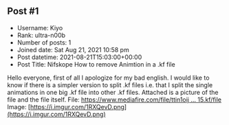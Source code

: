 ## Post #1
- Username: Kiyo
- Rank: ultra-n00b
- Number of posts: 1
- Joined date: Sat Aug 21, 2021 10:58 pm
- Post datetime: 2021-08-21T15:03:00+00:00
- Post Title: Nifskope How to remove Animtion in a .kf file

Hello everyone, first of all I apologize for my bad english. I would like to know if there is a simpler version to split .kf files i.e. that I split the single animations in one big .kf file into other .kf files. Attached is a picture of the file and the file itself.
File: [https://www.mediafire.com/file/ttin1oij ... 15.kf/file](https://www.mediafire.com/file/ttin1oijlajqwxq/m215.kf/file)
Image: [https://i.imgur.com/1RXQevD.png](https://i.imgur.com/1RXQevD.png)
